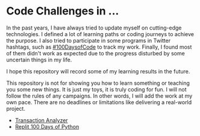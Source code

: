 # Code Challenges in ...

In the past years, I have always tried to update myself on cutting-edge technologies. I defined a lot of learning paths or coding journeys to achieve the purpose.  I also tried to participate in some programs in Twitter hashtags, such as [#100DaysofCode](https://twitter.com/search?q=%23100DaysOfCode) to track my work.  Finally, I found most of them didn't work as expected due to the progress disturbed by some uncertain things in my life. 

I hope this repository will record some of my learning results in the future. 

This repository is not for showing you how to learn something or teaching you some new things. It is just my toys, it is truly coding for fun.  I will not follow the rules of any campaigns. In other words, I will add the work at my own pace. There are no deadlines or limitations like delivering a real-world project.


 * [Transaction Analyzer](./transaction-analyzer)
 * [Replit 100 Days of Python](./100-days-of-python-replit)

